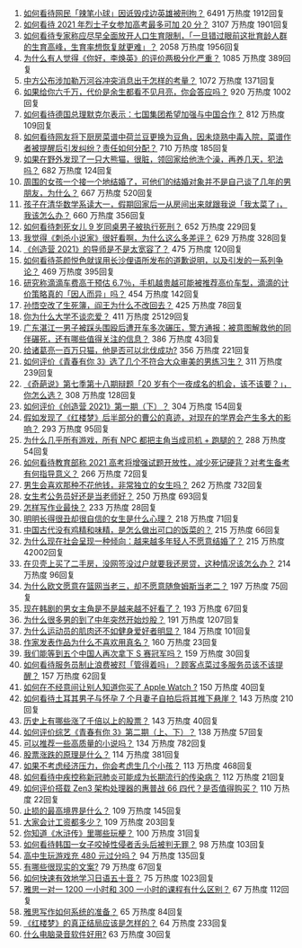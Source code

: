 1. [如何看待网民「辣笔小球」因诋毁戍边英雄被刑拘？](https://www.zhihu.com/question/445377945) 6491 万热度 1912回复
1. [如何看待 2021 年烈士子女参加高考最多可加 20 分？](https://www.zhihu.com/question/445355385) 3107 万热度 1901回复
1. [如何看待专家称应尽早全面放开人口生育限制，「一旦错过眼前这批育龄人群的生育高峰，生育率想恢复就更难」？](https://www.zhihu.com/question/445187585) 2058 万热度 1956回复
1. [为什么有人觉得《你好，李焕英》的评价两极分化严重？](https://www.zhihu.com/question/444630605) 1085 万热度 389回复
1. [中方公布涉加勒万河谷冲突消息出于怎样的考量？](https://www.zhihu.com/question/445222303) 1072 万热度 1371回复
1. [如果给你六千万，代价是余生都看不见月亮，你会答应吗？](https://www.zhihu.com/question/444969517) 920 万热度 1002回复
1. [如何看待德国总理默克尔表示：七国集团希望加强与中国合作？](https://www.zhihu.com/question/445343742) 812 万热度 109回复
1. [如何看待网友将下厨房菜谱中荷兰豆更换为豆角，因未烧熟中毒入院，菜谱作者被提醒后引发纠纷？责任如何分配？](https://www.zhihu.com/question/445068038) 710 万热度 185回复
1. [如果在野外发现了一只大熊猫，很脏，领回家给他洗个澡，再养几天，犯法吗？](https://www.zhihu.com/question/444398458) 682 万热度 124回复
1. [周围的女孩一个接一个地结婚了，可他们的结婚对象并不是自己谈了几年的男朋友，为什么？](https://www.zhihu.com/question/443576965) 667 万热度 520回复
1. [孩子在清华数学系读大一，假期回家后一从房间出来就跟我说「我太菜了」，我该怎么办？](https://www.zhihu.com/question/445021290) 660 万热度 356回复
1. [如何看待刺死女儿 9 岁同桌男子被执行死刑？](https://www.zhihu.com/question/445417919) 652 万热度 229回复
1. [我觉得《刺杀小说家》很好看啊，为什么这么多差评？](https://www.zhihu.com/question/444999751) 629 万热度 328回复
1. [《创造营 2021》的导师是不是太宽容了？](https://www.zhihu.com/question/442243360) 475 万热度 120回复
1. [如何看待茶颜悦色就误用长沙俚语所发布的道歉说明，以及引发的一系列争论？](https://www.zhihu.com/question/445312390) 469 万热度 395回复
1. [研究称滴滴车费高于预估 6.7％，手机越贵越可能被推荐高价车型，滴滴的计价策略真的「因人而异」吗？](https://www.zhihu.com/question/445369806) 454 万热度 142回复
1. [孙悟空改了生死簿，阎王为什么不改回去？](https://www.zhihu.com/question/444695125) 425 万热度 78回复
1. [你为什么大学不谈恋爱？](https://www.zhihu.com/question/281437650) 411 万热度 25129回复
1. [广东湛江一男子被踩头围殴后遭开车多次碾压，警方通报：被意图解救他的同伴碾死，还有哪些值得关注的信息？](https://www.zhihu.com/question/445347040) 386 万热度 43回复
1. [给诸葛亮一百万只猫，他是否可以北伐成功?](https://www.zhihu.com/question/444470727) 356 万热度 221回复
1. [如何评价《青春有你 3》选了几个不符合大众审美的男练习生？](https://www.zhihu.com/question/441601462) 311 万热度 239回复
1. [《奇葩说》第七季第十八期辩题「20 岁有个一夜成名的机会，该不该要？」，你怎么选？](https://www.zhihu.com/question/445274727) 308 万热度 128回复
1. [如何评价《创造营 2021》第一期（下）？](https://www.zhihu.com/question/445433940) 304 万热度 154回复
1. [假如发现了《红楼梦》后半部分的曹公的真迹，对现在的学界会产生多大的影响？](https://www.zhihu.com/question/443508703) 293 万热度 95回复
1. [为什么几乎所有游戏，所有 NPC 都把主角当成司机 + 跑腿的？](https://www.zhihu.com/question/444842128) 288 万热度 54回复
1. [如何看待教育部称 2021 高考将增强试题开放性，减少死记硬背？对考生备考有何指导意义？](https://www.zhihu.com/question/445200272) 266 万热度 72回复
1. [男生会喜欢那种不花他钱，非常独立的女生吗？](https://www.zhihu.com/question/434611149) 262 万热度 732回复
1. [女生考公务员好还是当老师好？](https://www.zhihu.com/question/28342632) 250 万热度 693回复
1. [怎样写作业最快？](https://www.zhihu.com/question/290381682) 233 万热度 28回复
1. [明明长得很丑却很自信的女生是什么心理？](https://www.zhihu.com/question/439326266) 218 万热度 71回复
1. [中国古代没有鸡精和味精，是怎么做出可口的饭菜的？](https://www.zhihu.com/question/28560173) 215 万热度 66回复
1. [为什么现在社会呈现一种倾向：越来越多年轻人不愿意结婚了？](https://www.zhihu.com/question/284528244) 215 万热度 42002回复
1. [在贝壳上买了二手房，没网签没过户就要我还房贷，这种情况该怎么办？](https://www.zhihu.com/question/322917697) 214 万热度 96回复
1. [为什么欧文愿意在篮网当老三，却不愿意随詹姆斯当老二？](https://www.zhihu.com/question/445286175) 197 万热度 75回复
1. [现在韩剧的男女主角是不是越来越不好看了？](https://www.zhihu.com/question/298957580) 193 万热度 67回复
1. [为什么很多男的到了中年突然开始炒股？](https://www.zhihu.com/question/419997323) 191 万热度 1207回复
1. [为什么运动员的肌肉还不如健身爱好者明显？](https://www.zhihu.com/question/444755298) 184 万热度 101回复
1. [作家发表作品为什么不喜欢用真名？](https://www.zhihu.com/question/445020832) 160 万热度 23回复
1. [我们能等到五个中国人再次拿下 S 赛冠军吗？](https://www.zhihu.com/question/445019428) 159 万热度 30回复
1. [如何看待服务员制止浪费被怼「管得着吗」？顾客点菜过多服务员该不该提醒？](https://www.zhihu.com/question/445338774) 157 万热度 62回复
1. [如何在不经意间让别人知道你买了 Apple Watch ?](https://www.zhihu.com/question/442518820) 150 万热度 40回复
1. [如何看待土耳其男子与怀孕 7 个月妻子自拍后将其推下悬崖？](https://www.zhihu.com/question/445215833) 143 万热度 210回复
1. [历史上有哪些涨了千倍以上的股票？](https://www.zhihu.com/question/29277660) 143 万热度 40回复
1. [如何评价综艺《青春有你 3》第二期（上、下）？](https://www.zhihu.com/question/445407736) 138 万热度 57回复
1. [可以推荐一些高质量的小说吗？](https://www.zhihu.com/question/442129261) 134 万热度 782回复
1. [股票涨跌的原理是什么？](https://www.zhihu.com/question/32023399) 114 万热度 381回复
1. [如果不考虑经济压力，你会考虑生几个小孩？](https://www.zhihu.com/question/382323249) 113 万热度 468回复
1. [如何看待中疾控称新冠肺炎可能成为长期流行的传染病？](https://www.zhihu.com/question/445414084) 112 万热度 21回复
1. [如何评价搭载 Zen3 架构处理器的惠普战 66 四代？是否值得购买？](https://www.zhihu.com/question/445390782) 110 万热度 22回复
1. [止损的最高境界是什么？](https://www.zhihu.com/question/437233633) 109 万热度 145回复
1. [大家会计工资都多少？](https://www.zhihu.com/question/392926139) 109 万热度 203回复
1. [你知道《水浒传》里哪些玩梗？](https://www.zhihu.com/question/268188366) 100 万热度 31回复
1. [如何看待韩国一女子咬掉性侵者舌头后被判无罪？](https://www.zhihu.com/question/445165459) 98 万热度 103回复
1. [高中生玩游戏充 480 元过分吗？](https://www.zhihu.com/question/444798572) 94 万热度 135回复
1. [有哪些很现实的文案?](https://www.zhihu.com/question/442646647) 79 万热度 67回复
1. [如何快速有效地学习日语五十音？](https://www.zhihu.com/question/20318161) 75 万热度 1023回复
1. [雅思一对一 1200 一小时和 300 一小时的课程有什么区别？](https://www.zhihu.com/question/59785170) 67 万热度 112回复
1. [雅思写作如何系统的准备？](https://www.zhihu.com/question/31407370) 65 万热度 84回复
1. [《红楼梦》的真正结局应该是怎样的？](https://www.zhihu.com/question/55429853) 64 万热度 233回复
1. [什么电脑录音软件好用?](https://www.zhihu.com/question/36031251) 63 万热度 30回复